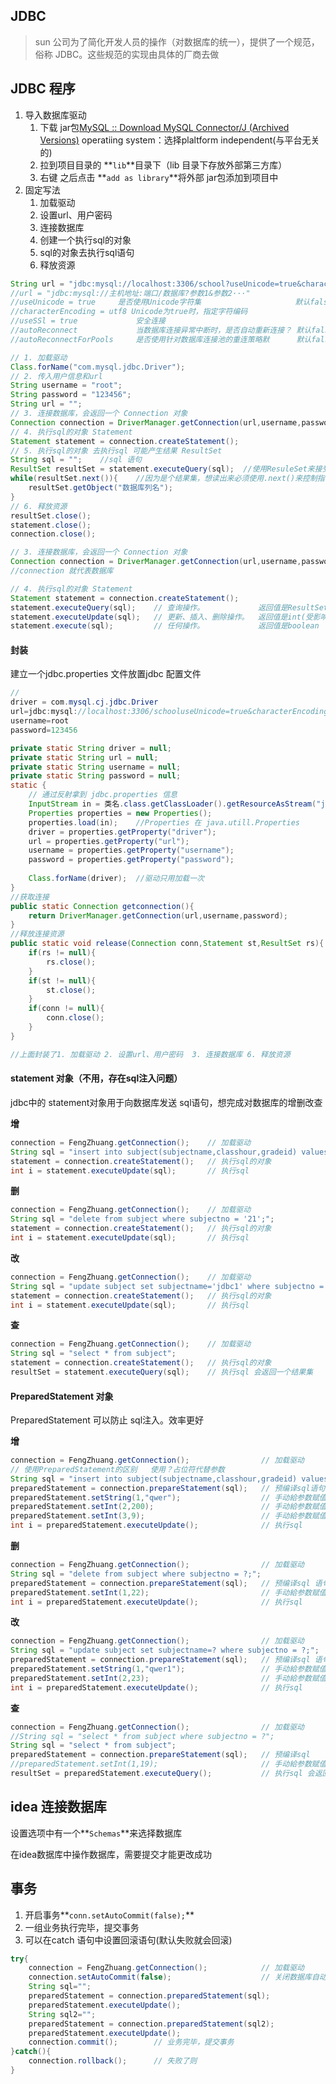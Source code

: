 ## JDBC

>  sun 公司为了简化开发人员的操作（对数据库的统一），提供了一个规范，俗称 JDBC。这些规范的实现由具体的厂商去做

## JDBC 程序

1.  导入数据库驱动
    1. 下载 jar包[MySQL :: Download MySQL Connector/J (Archived Versions)](https://downloads.mysql.com/archives/c-j/) operatiing system：选择plaltform independent(与平台无关的)
    2. 拉到项目目录的 **`lib`**目录下（lib 目录下存放外部第三方库）
    3. 右键 之后点击 **`add as library`**将外部 jar包添加到项目中
2.  固定写法
    1. 加载驱动
    2. 设置url、用户密码
    3. 连接数据库
    4. 创建一个执行sql的对象
    5. sql的对象去执行sql语句
    6. 释放资源

~~~java
String url = "jdbc:mysql://localhost:3306/school?useUnicode=true&characterEncoding=utf8&useSSl=true";
//url = "jdbc:mysql://主机地址:端口/数据库?参数1&参数2···"
//useUnicode = true		是否使用Unicode字符集					   默认false
//characterEncoding = utf8 Unicode为true时，指定字符编码			
//useSSl = true 			安全连接							
//autoReconnect             当数据库连接异常中断时，是否自动重新连接？ 默认false
//autoReconnectForPools     是否使用针对数据库连接池的重连策略默		默认false
~~~

~~~java
// 1. 加载驱动
Class.forName("com.mysql.jdbc.Driver");
// 2. 传入用户信息和url
String username = "root";
String password = "123456";
String url = "";
// 3. 连接数据库，会返回一个 Connection 对象
Connection connection = DriverManager.getConnection(url,username,password);
// 4. 执行sql的对象 Statement
Statement statement = connection.createStatement();
// 5. 执行sql的对象 去执行sql 可能产生结果 ResultSet
String sql = "";	//sql 语句
ResultSet resultSet = statement.executeQuery(sql);	//使用ResuleSet来接受结果集。executeQuery是查询语句
while(resultSet.next()){	//因为是个结果集，想读出来必须使用.next()来控制指针
    resultSet.getObject("数据库列名");
}
// 6. 释放资源
resultSet.close();
statement.close();
connection.close();
~~~

~~~JAVA
// 3. 连接数据库，会返回一个 Connection 对象
Connection connection = DriverManager.getConnection(url,username,password);
//connection 就代表数据库
~~~

~~~java
// 4. 执行sql的对象 Statement
Statement statement = connection.createStatement();
statement.executeQuery(sql);	// 查询操作。			返回值是ResultSet对象
statement.executeUpdate(sql);	// 更新、插入、删除操作。  返回值是int(受影响的行数)
statement.execute(sql);			// 任何操作。			返回值是boolean
~~~

#### 封装

建立一个jdbc.properties 文件放置jdbc 配置文件

~~~java
// 
driver = com.mysql.cj.jdbc.Driver
url=jdbc:mysql://localhost:3306/schooluseUnicode=true&characterEncoding=utf8&useSSl=true
username=root
password=123456
~~~

~~~java
private static String driver = null;
private static String url = null;
private static String username = null;
private static String password = null;
static {
    // 通过反射拿到 jdbc.properties 信息
    InputStream in = 类名.class.getClassLoader().getResourceAsStream("jdbc.properties");
    Properties properties = new Properties();
    properties.load(in);	//Properties 在 java.utill.Properties
    driver = properties.getProperty("driver");
    url = properties.getProperty("url");
    username = properties.getProperty("username");
    password = properties.getProperty("password");
    
    Class.forName(driver);	//驱动只用加载一次
}
//获取连接
public static Connection getconnection(){
    return DriverManager.getConnection(url,username,password);
}
//释放连接资源
public static void release(Connection conn,Statement st,ResultSet rs){
    if(rs != null){
        rs.close();
    }
    if(st != null){
        st.close();
    }
    if(conn != null){
        conn.close();
    }
}
~~~

~~~java
//上面封装了1. 加载驱动 2. 设置url、用户密码  3. 连接数据库 6. 释放资源
~~~

#### statement 对象（不用，存在sql注入问题）

jdbc中的 statement对象用于向数据库发送 sql语句，想完成对数据库的增删改查

**增**

~~~java
connection = FengZhuang.getConnection();	// 加载驱动
String sql = "insert into subject(subjectname,classhour,gradeid) values('jdbc',150,5);";
statement = connection.createStatement();	// 执行sql的对象
int i = statement.executeUpdate(sql);	    // 执行sql
~~~

**删**

~~~java
connection = FengZhuang.getConnection();	// 加载驱动
String sql = "delete from subject where subjectno = '21';";
statement = connection.createStatement();	// 执行sql的对象
int i = statement.executeUpdate(sql);		// 执行sql
~~~

**改**

~~~java
connection = FengZhuang.getConnection();	// 加载驱动
String sql = "update subject set subjectname='jdbc1' where subjectno = 19;";
statement = connection.createStatement();	// 执行sql的对象
int i = statement.executeUpdate(sql);		// 执行sql
~~~

**查**

~~~java
connection = FengZhuang.getConnection();	// 加载驱动
String sql = "select * from subject"; 
statement = connection.createStatement();	// 执行sql的对象
resultSet = statement.executeQuery(sql);	// 执行sql 会返回一个结果集
~~~

#### PreparedStatement 对象

PreparedStatement 可以防止 sql注入。效率更好

**增**

~~~java
connection = FengZhuang.getConnection();				// 加载驱动
// 使用PreparedStatement的区别	使用？占位符代替参数
String sql = "insert into subject(subjectname,classhour,gradeid) values(?,?,?);";
preparedStatement = connection.prepareStatement(sql);	// 预编译sql语句
preparedStatement.setString(1,"qwer");					// 手动給参数赋值	setxxx(位置.值)
preparedStatement.setInt(2,200);						// 手动給参数赋值	setxxx(位置.值)
preparedStatement.setInt(3,9);							// 手动給参数赋值	setxxx(位置.值)
int i = preparedStatement.executeUpdate();				// 执行sql
~~~

**删**

~~~java
connection = FengZhuang.getConnection();				// 加载驱动
String sql = "delete from subject where subjectno = ?;";
preparedStatement = connection.prepareStatement(sql);	// 预编译sql 语句
preparedStatement.setInt(1,22);							// 手动給参数赋值	setxxx(位置.值)
int i = preparedStatement.executeUpdate();				// 执行sql
~~~

**改**

~~~java
connection = FengZhuang.getConnection();				// 加载驱动
String sql = "update subject set subjectname=? where subjectno = ?;";
preparedStatement = connection.prepareStatement(sql);	// 预编译sql 语句
preparedStatement.setString(1,"qwer1");					// 手动給参数赋值	setxxx(位置.值)
preparedStatement.setInt(2,23);							// 手动給参数赋值	setxxx(位置.值)
int i = preparedStatement.executeUpdate();				// 执行sql
~~~

**查**

~~~java
connection = FengZhuang.getConnection();				// 加载驱动
//String sql = "select * from subject where subjectno = ?";
String sql = "select * from subject";
preparedStatement = connection.prepareStatement(sql);	// 预编译sql
//preparedStatement.setInt(1,19);						// 手动給参数赋值	setxxx(位置.值)
resultSet = preparedStatement.executeQuery();   		// 执行sql 会返回一个结果集
~~~

## idea 连接数据库

设置选项中有一个**`Schemas`**来选择数据库

在idea数据库中操作数据库，需要提交才能更改成功

## 事务

1. 开启事务**`conn.setAutoCommit(false);`**
2. 一组业务执行完毕，提交事务
3. 可以在catch 语句中设置回滚语句(默认失败就会回滚)

~~~java
try{
    connection = FengZhuang.getConnection();			// 加载驱动
    connection.setAutoCommit(false);					// 关闭数据库自动提交，自动会开启事务
    String sql="";
    preparedStatement = connection.preparedStatement(sql);
    preparedStatement.executeUpdate();
    String sql2="";
    preparedStatement = connection.preparedStatement(sql2);
    preparedStatement.executeUpdate();
    connection.commit();		// 业务完毕，提交事务
}catch(){
    connection.rollback();		// 失败了则							
}
~~~
